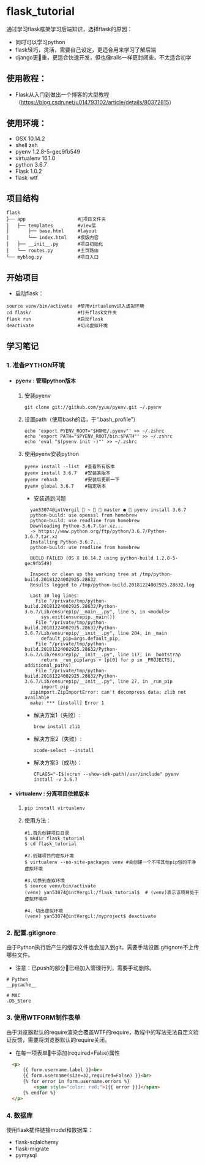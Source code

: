 # flask_tutorial

通过学习flask框架学习后端知识，选择flask的原因：

- 同时可以学习python
- flask轻巧，灵活，需要自己设定，更适合用来学习了解后端
- django更重，更适合快速开发，但也像rails一样更封闭些，不太适合初学

## 使用教程：

- Flask从入门到做出一个博客的大型教程（<https://blog.csdn.net/u014793102/article/details/80372815>）

## 使用环境：

- OSX 10.14.2
- shell zsh
- pyenv 1.2.8-5-gec9fb549
- virtualenv 16.1.0
- python 3.6.7
- Flask 1.0.2
- flask-wtf

## 项目结构

```shell
flask
├── app                   #项目文件夹
│   ├── templates         #view层
│       ├── base.html     #layout
│       └── index.html    #模版内容
│   ├── __init__.py       #项目初始化
│   └── routes.py         #主页路由
└── myblog.py             #项目入口
```

## 开始项目

- 启动flask：

```shell
source venv/bin/activate  #使用virtualenv进入虚拟环境
cd flask/                 #打开flask文件夹
flask run                 #启动flask
deactivate                #切出虚拟环境
```

## 学习笔记

### 1. 准备PYTHON环境

- #### pyenv : 管理python版本

  1. 安装pyenv

     `git clone git://github.com/yyuu/pyenv.git ~/.pyenv`

  2. 设置path（使用bash的话，于“.bash_profile”）

     ```shell
     echo 'export PYENV_ROOT="$HOME/.pyenv"' >> ~/.zshrc
     echo 'export PATH="$PYENV_ROOT/bin:$PATH"' >> ~/.zshrc
     echo 'eval "$(pyenv init -)"' >> ~/.zshrc
     ```

  3. 使用pyenv安装python 

     ```shell
     pyenv install --list  #查看所有版本
     pyenv install 3.6.7   #安装某版本
     pyenv rehash          #安装后更新一下
     pyenv global 3.6.7    #指定版本
     ```

     - 安装遇到问题
     ```shell
       yan53074@intVergil  ~   master ●  pyenv install 3.6.7
       python-build: use openssl from homebrew
       python-build: use readline from homebrew
       Downloading Python-3.6.7.tar.xz...
       -> https://www.python.org/ftp/python/3.6.7/Python-3.6.7.tar.xz
       Installing Python-3.6.7...
       python-build: use readline from homebrew

       BUILD FAILED (OS X 10.14.2 using python-build 1.2.8-5-gec9fb549)

       Inspect or clean up the working tree at /tmp/python-build.20181224002925.28632
       Results logged to /tmp/python-build.20181224002925.28632.log

       Last 10 log lines:
         File "/private/tmp/python-build.20181224002925.28632/Python-3.6.7/Lib/ensurepip/__main__.py", line 5, in <module>
           sys.exit(ensurepip._main())
         File "/private/tmp/python-build.20181224002925.28632/Python-3.6.7/Lib/ensurepip/__init__.py", line 204, in _main
           default_pip=args.default_pip,
         File "/private/tmp/python-build.20181224002925.28632/Python-3.6.7/Lib/ensurepip/__init__.py", line 117, in _bootstrap
           return _run_pip(args + [p[0] for p in _PROJECTS], additional_paths)
         File "/private/tmp/python-build.20181224002925.28632/Python-3.6.7/Lib/ensurepip/__init__.py", line 27, in _run_pip
           import pip
       zipimport.ZipImportError: can't decompress data; zlib not available
       make: *** [install] Error 1
     ```

     - 解决方案1（失败）:

       `brew install zlib`

     - 解决方案2（失败）:

       `xcode-select --install`

     - 解决方案3（成功）：

       `CFLAGS="-I$(xcrun --show-sdk-path)/usr/include" pyenv install -v 3.6.7`

- #### virtualenv : 分离项目依赖版本

  1. `pip install virtualenv`

  2. 使用方法：

     ```shell
     #1.首先创建项目目录
     $ mkdir flask_tutorial
     $ cd flask_tutorial

     #2.创建项目的虚拟环境
     $ virtualenv --no-site-packages venv #会创建一个不带其他pip包的干净虚拟环境

     #3.切换到虚拟环境
     $ source venv/bin/activate
     (venv) yan53074@intVergil:/flask_tutorial$  # (venv)表示该项目处于虚拟环境中

     #4. 切出虚拟环境
     (venv) yan53074@intVergil:/myproject$ deactivate
     ```

### 2. 配置.gitignore

由于Python执行后产生的缓存文件也会加入到git，需要手动设置.gitignore不上传哪些文件。

- 注意：已push的部分已经加入管理行列，需要手动删除。

```.gitignore
# Python
__pycache__

# MAC
.DS_Store
```

### 3. 使用WTFORM制作表单

由于浏览器默认的require渲染会覆盖WTF的require，教程中的写法无法自定义验证反馈，需要将浏览器默认的require关闭。

- 在每一项表单中添加(required=False)属性

```html
  <p>
      {{ form.username.label }}<br>
      {{ form.username(size=32,required=False) }}<br>
      {% for error in form.username.errors %}
          <span style="color: red;">[{{ error }}]</span>
      {% endfor %}
  </p>
```

### 4. 数据库

使用flask插件链接model和数据库：

- flask-sqlalchemy
- flask-migrate
- pymysql